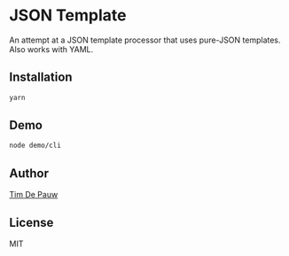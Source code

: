 # JSON Template

An attempt at a JSON template processor that uses pure-JSON templates.
Also works with YAML.

## Installation

```bash
yarn
```

## Demo

```bash
node demo/cli
```

## Author

[Tim De Pauw](https://tmdpw.eu/)

## License

MIT
